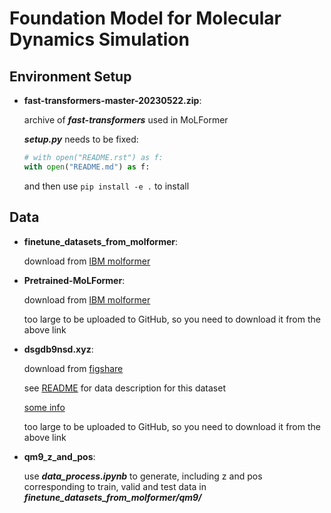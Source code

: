 # Foundation Model for Molecular Dynamics Simulation

## Environment Setup

* **fast-transformers-master-20230522.zip**:

    archive of ***fast-transformers*** used in MoLFormer

    ***setup.py*** needs to be fixed:

    ```python
    # with open("README.rst") as f:
    with open("README.md") as f:
    ```

    and then use `pip install -e .` to install

## Data

* **finetune_datasets_from_molformer**:

    download from [IBM molformer](https://github.com/IBM/molformer)

* **Pretrained-MoLFormer**:

    download from [IBM molformer](https://github.com/IBM/molformer)

    too large to be uploaded to GitHub, so you need to download it from the above link

* **dsgdb9nsd.xyz**:

    download from [figshare](https://figshare.com/collections/Quantum_chemistry_structures_and_properties_of_134_kilo_molecules/978904)

    see [README](https://figshare.com/articles/dataset/Readme_file_Data_description_for_Quantum_chemistry_structures_and_properties_of_134_kilo_molecules_/1057641?backTo=/collections/Quantum_chemistry_structures_and_properties_of_134_kilo_molecules/978904) for data description for this dataset

    [some info](http://quantum-machine.org/datasets/)

    too large to be uploaded to GitHub, so you need to download it from the above link

* **qm9_z_and_pos**:

    use ***data_process.ipynb*** to generate, including z and pos corresponding to train, valid and test data in ***finetune_datasets_from_molformer/qm9/***